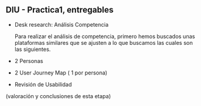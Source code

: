 ## DIU - Practica1, entregables




- Desk research: Análisis Competencia 

	Para realizar el análisis de competencia, primero hemos buscados unas plataformas similares que se ajusten a lo que buscamos las cuales son las siguientes.
- 2 Personas 
- 2 User Journey Map  ( 1 por persona)
- Revisión de Usabilidad 


(valoración y conclusiones de esta etapa)

